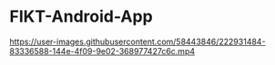 # FIKT-Android-App

https://user-images.githubusercontent.com/58443846/222931484-83336588-144e-4f09-9e02-368977427c6c.mp4
